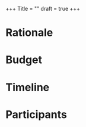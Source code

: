 +++
Title = "<!--A Brief Verb-based Proposal (Example: Upgrade BuildBot for the Loongson 3 Port)  -->"
draft = true
+++

<!--

Start with a quick, one-sentence introduction.

----

Example:

This is a proposal to crowdsource a dual Loongson 3B4000 motherboard from Lemote to supplement the current 3A4000 BuildBot (Relay 23869).

-->

# Rationale

<!--

A detailed description of the reason for the purchase, focusing on the potential benefits for community activities.

----

Example:

The current BuildBot for the AOSC OS Loongson 3 port is built and tested on a 3A4000-based server (Lemote LX-1901), which, with only four cores, hardly suffices as a sole BuildBot for distribution maintenance. The significant performance discrepancy when compared to AMD64 and AArch64 BuildBots also makes it difficult to coordinate packaging among our four mainline ports.

This proposal attempts to improve the computing capacity for the Loongson 3 port with the addition of a dual 3B4000-based system, which, with a total of eight cores (across two processors) can potentially provide double the performance compared to the current BuildBot.

-->

# Budget

<!--

List potential components, services, and materials to be purchased with appropriate currency units.

----

Example:

+ Lemote LX-2510 motherboard (CNY 11,000)
  - Dual 3B4000 on board.
  - Includes compatible heatsink assemblies.
+ 2 × 16GB DIMM (CNY 750 × 2)
  - To be purchased from OEM to prevent incompatibility.

-->

# Timeline

<!--

A brief timeline for purchase, shipment, and deployment. This does not have to be final.

----

Example:

- End-of-Year 2021: Coordinator to complete purchase.
- Q1 2022:
    - A community contributor or colocation provider to host the Relay server.
    - Server to go online for distribution maintenance.

-->

# Participants

<!--

List all community participants, including coordinators, device host, etc. List merchants and/or sellers, where appropriate.

----

Example:

- Leo Shen <szc1sya@aosc.io>, purchase contact.
- Xiaoxing Ye <xiaoxing@aosc.io>, proposed server host.

-->
